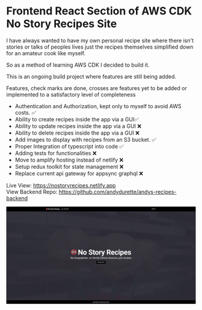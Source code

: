 # Frontend React Section of AWS CDK No Story Recipes Site

I have always wanted to have my own personal recipe site where there isn't stories or talks of peoples lives just the recipes themselves simplified down for an amateur cook like myself.

So as a method of learning AWS CDK I decided to build it.

This is an ongoing build project where features are still being added.

Features, check marks are done, crosses are features yet to be added or implemented to a satisfactory level of completeness

- Authentication and Authorization, kept only to myself to avoid AWS costs. ✅
- Ability to create recipes inside the app via a GUI✅
- Ability to update recipes inside the app via a GUI ❌
- Ability to delete recipes inside the app via a GUI ❌
- Add images to display with recipes from an S3 bucket. ✅
- Proper Integration of typescript into code ✅
- Adding tests for functionalities ❌
- Move to amplify hosting instead of netlify ❌
- Setup redux toolkit for state management ❌
- Replace current api gateway for appsync graphql ❌

Live View: https://nostoryrecipes.netlify.app                          
View Backend Repo: https://github.com/andydurette/andys-recipes-backend

![markdown-preview-image](public/content/img/markdown-preview-image.jpg)

